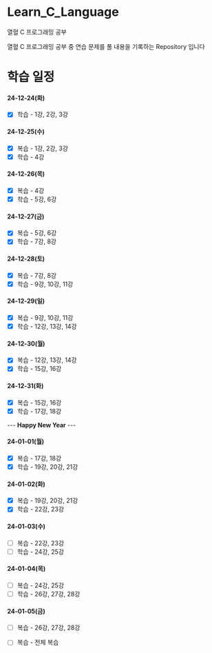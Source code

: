 # Learn_C_Language
열혈 C 프로그래밍 공부 

열혈 C 프로그래밍 공부 중 연습 문제를 풀 내용을 기록하는 Repository 입니다

# 학습 일정

#### 24-12-24(화)
- [X] 학습 - 1강, 2강, 3강

#### 24-12-25(수)
- [X] 복습 - 1강, 2강, 3강
- [X] 학습 - 4강

#### 24-12-26(목)
- [X] 복습 - 4강
- [X] 학습 - 5강, 6강

#### 24-12-27(금)
- [X] 복습 - 5강, 6강
- [X] 학습 - 7강, 8강

#### 24-12-28(토)
- [X] 복습 - 7강, 8강
- [X] 학습 - 9강, 10강, 11강

#### 24-12-29(일)
- [X] 복습 - 9강, 10강, 11강
- [X] 학습 - 12강, 13강, 14강

#### 24-12-30(월)
- [X] 복습 - 12강, 13강, 14강
- [X] 학습 - 15강, 16강

#### 24-12-31(화)
- [X] 복습 - 15강, 16강
- [X] 학습 - 17강, 18강

--- **Happy New Year** ---

#### 24-01-01(월)
- [X] 복습 - 17강, 18강
- [X] 학습 - 19강, 20강, 21강

#### 24-01-02(화)
- [X] 복습 - 19강, 20강, 21강
- [X] 학습 - 22강, 23강

#### 24-01-03(수)
- [ ] 복습 - 22강, 23강
- [ ] 학습 - 24강, 25강

#### 24-01-04(목)
- [ ] 복습 - 24강, 25강
- [ ] 학습 - 26강, 27강, 28강

#### 24-01-05(금)
- [ ] 복습 - 26강, 27강, 28강
- [ ] 복습 - 전체 복습

